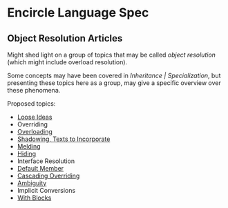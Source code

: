 Encircle Language Spec
======================

Object Resolution Articles
--------------------------

Might shed light on a group of topics that may be called *object resolution* (which might include overload resolution).

Some concepts may have been covered in *Inheritance | Specialization*, but presenting these topics here as a group, may give a specific overview over these phenomena.

Proposed topics:

- [Loose Ideas](object-resolution-loose-ideas.md)
- Overriding
- [Overloading](overloading.md)
- [Shadowing, Texts to Incorporate](shadowing-texts-to-incorporate.md)
- [Melding](melding.md)
- [Hiding](hiding.md)
- Interface Resolution
- [Default Member](default-member.md)
- [Cascading Overriding](cascading-overriding.md)
- [Ambiguity](ambiguity.md)
- Implicit Conversions
- [With Blocks](with-blocks.md)